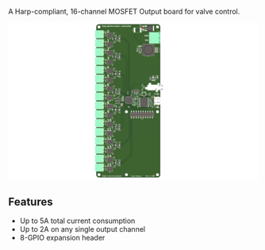 A Harp-compliant, 16-channel MOSFET Output board for valve control.

![](./notes/images/valve-controller-render.png)

## Features
* Up to 5A total current consumption
* Up to 2A on any single output channel
* 8-GPIO expansion header
